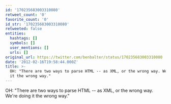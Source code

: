 ```yaml
---
id: '170235683003310080'
retweet_count: '0'
favorite_count: '0'
id_str: '170235683003310080'
retweeted: false
entities:
  hashtags: []
  symbols: []
  user_mentions: []
  urls: []
original_url: https://twitter.com/benbalter/status/170235683003310080
date: '2012-02-16T19:58:44.000Z'
title: >-
  OH: "There are two ways to parse HTML -- as XML, or the wrong way. We're doing
  it the wrong way."
---
```


OH: "There are two ways to parse HTML -- as XML, or the wrong way. We're doing it the wrong way."